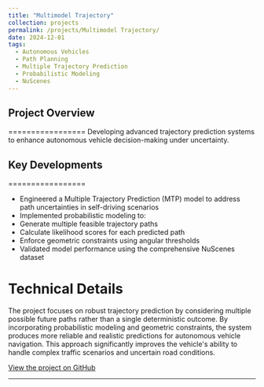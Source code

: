 ```yaml
---
title: "Multimodel Trajectory"
collection: projects
permalink: /projects/Multimodel Trajectory/
date: 2024-12-01
tags:
  - Autonomous Vehicles
  - Path Planning
  - Multiple Trajectory Prediction
  - Probabilistic Modeling
  - NuScenes
---
```



## Project Overview
=================
Developing advanced trajectory prediction systems to enhance autonomous vehicle decision-making under uncertainty.

## Key Developments
=================
- Engineered a Multiple Trajectory Prediction (MTP) model to address path uncertainties in self-driving scenarios
- Implemented probabilistic modeling to:
 - Generate multiple feasible trajectory paths
 - Calculate likelihood scores for each predicted path
 - Enforce geometric constraints using angular thresholds
- Validated model performance using the comprehensive NuScenes dataset

Technical Details
=================
The project focuses on robust trajectory prediction by considering multiple possible future paths rather than a single deterministic outcome. By incorporating probabilistic modeling and geometric constraints, the system produces more reliable and realistic predictions for autonomous vehicle navigation. This approach significantly improves the vehicle's ability to handle complex traffic scenarios and uncertain road conditions.

[View the project on GitHub](https://github.com/Iaryan-21/Multiplw-Trajectory-Generation)

------